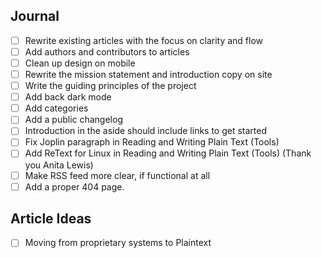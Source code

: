 ## Journal

- [ ] Rewrite existing articles with the focus on clarity and flow
- [ ] Add authors and contributors to articles
- [ ] Clean up design on mobile
- [ ] Rewrite the mission statement and introduction copy on site
- [ ] Write the guiding principles of the project
- [ ] Add back dark mode
- [ ] Add categories
- [ ] Add a public changelog
- [ ] Introduction in the aside should include links to get started
- [ ] Fix Joplin paragraph in Reading and Writing Plain Text (Tools)
- [ ] Add ReText for Linux in Reading and Writing Plain Text (Tools) (Thank you Anita Lewis)
- [ ] Make RSS feed more clear, if functional at all
- [ ] Add a proper 404 page.

## Article Ideas
- [ ] Moving from proprietary systems to Plaintext
